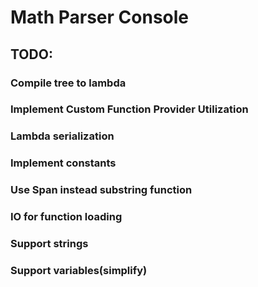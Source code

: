 # Math Parser Console
## TODO:
### Compile tree to lambda
### Implement Custom Function Provider Utilization
### Lambda serialization
### Implement constants
### Use Span<string> instead substring function
### IO for function loading
### Support strings
### Support variables(simplify)

